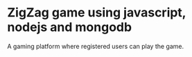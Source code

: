 # ZigZag game using javascript, nodejs and mongodb
A gaming platform where registered users can play
the game.

